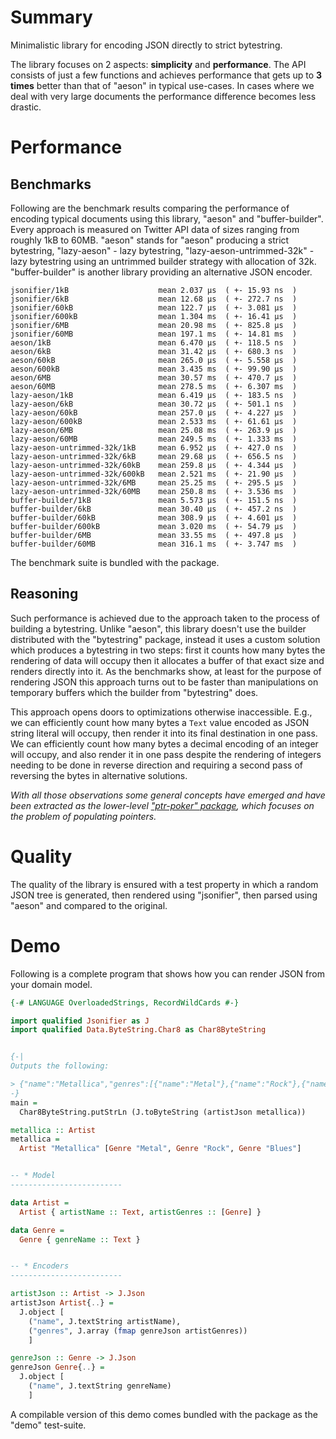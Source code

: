 # Summary

Minimalistic library for encoding JSON directly to strict bytestring.

The library focuses on 2 aspects: **simplicity** and **performance**.
The API consists of just a few functions and
achieves performance that gets up to **3 times** better than that of "aeson"
in typical use-cases.
In cases where we deal with very large documents the performance difference
becomes less drastic.

# Performance

## Benchmarks

Following are the benchmark results comparing the performance
of encoding typical documents using this library, "aeson" and "buffer-builder".
Every approach is measured on Twitter API data of sizes ranging from roughly 1kB to 60MB.
"aeson" stands for "aeson" producing a strict bytestring,
"lazy-aeson" - lazy bytestring,
"lazy-aeson-untrimmed-32k" - lazy bytestring using an untrimmed builder strategy with allocation of 32k.
"buffer-builder" is another library providing an alternative JSON encoder.

```
jsonifier/1kB                    mean 2.037 μs  ( +- 15.93 ns  )
jsonifier/6kB                    mean 12.68 μs  ( +- 272.7 ns  )
jsonifier/60kB                   mean 122.7 μs  ( +- 3.081 μs  )
jsonifier/600kB                  mean 1.304 ms  ( +- 16.41 μs  )
jsonifier/6MB                    mean 20.98 ms  ( +- 825.8 μs  )
jsonifier/60MB                   mean 197.1 ms  ( +- 14.81 ms  )
aeson/1kB                        mean 6.470 μs  ( +- 118.5 ns  )
aeson/6kB                        mean 31.42 μs  ( +- 680.3 ns  )
aeson/60kB                       mean 265.0 μs  ( +- 5.558 μs  )
aeson/600kB                      mean 3.435 ms  ( +- 99.90 μs  )
aeson/6MB                        mean 30.57 ms  ( +- 470.7 μs  )
aeson/60MB                       mean 278.5 ms  ( +- 6.307 ms  )
lazy-aeson/1kB                   mean 6.419 μs  ( +- 183.5 ns  )
lazy-aeson/6kB                   mean 30.72 μs  ( +- 501.1 ns  )
lazy-aeson/60kB                  mean 257.0 μs  ( +- 4.227 μs  )
lazy-aeson/600kB                 mean 2.533 ms  ( +- 61.61 μs  )
lazy-aeson/6MB                   mean 25.08 ms  ( +- 263.9 μs  )
lazy-aeson/60MB                  mean 249.5 ms  ( +- 1.333 ms  )
lazy-aeson-untrimmed-32k/1kB     mean 6.952 μs  ( +- 427.0 ns  )
lazy-aeson-untrimmed-32k/6kB     mean 29.68 μs  ( +- 656.5 ns  )
lazy-aeson-untrimmed-32k/60kB    mean 259.8 μs  ( +- 4.344 μs  )
lazy-aeson-untrimmed-32k/600kB   mean 2.521 ms  ( +- 21.90 μs  )
lazy-aeson-untrimmed-32k/6MB     mean 25.25 ms  ( +- 295.5 μs  )
lazy-aeson-untrimmed-32k/60MB    mean 250.8 ms  ( +- 3.536 ms  )
buffer-builder/1kB               mean 5.573 μs  ( +- 151.5 ns  )
buffer-builder/6kB               mean 30.40 μs  ( +- 457.2 ns  )
buffer-builder/60kB              mean 308.9 μs  ( +- 4.601 μs  )
buffer-builder/600kB             mean 3.020 ms  ( +- 54.79 μs  )
buffer-builder/6MB               mean 33.55 ms  ( +- 497.8 μs  )
buffer-builder/60MB              mean 316.1 ms  ( +- 3.747 ms  )
```

The benchmark suite is bundled with the package.

## Reasoning

Such performance is achieved due to the approach taken to the process of building a bytestring. Unlike "aeson", this library doesn't use the builder distributed with the "bytestring" package, instead it uses a custom solution which produces a bytestring in two steps: first it counts how many bytes the rendering of data will occupy then it allocates a buffer of that exact size and renders directly into it. As the benchmarks show, at least for the purpose of rendering JSON this approach turns out to be faster than manipulations on temporary buffers which the builder from "bytestring" does.

This approach opens doors to optimizations otherwise inaccessible. E.g., we can efficiently count how many bytes a `Text` value encoded as JSON string literal will occupy, then render it into its final destination in one pass. We can efficiently count how many bytes a decimal encoding of an integer will occupy, and also render it in one pass despite the rendering of integers needing to be done in reverse direction and requiring a second pass of reversing the bytes in alternative solutions.

*With all those observations some general concepts have emerged and have been extracted as the lower-level ["ptr-poker" package](https://github.com/nikita-volkov/ptr-poker), which focuses on the problem of populating pointers.*

# Quality

The quality of the library is ensured with a test property in which a random JSON tree is generated, then rendered using "jsonifier", then parsed using "aeson" and compared to the original.

# Demo

Following is a complete program that shows how you can render
JSON from your domain model.

```haskell
{-# LANGUAGE OverloadedStrings, RecordWildCards #-}

import qualified Jsonifier as J
import qualified Data.ByteString.Char8 as Char8ByteString


{-|
Outputs the following:

> {"name":"Metallica","genres":[{"name":"Metal"},{"name":"Rock"},{"name":"Blues"}]}
-}
main =
  Char8ByteString.putStrLn (J.toByteString (artistJson metallica))

metallica :: Artist
metallica =
  Artist "Metallica" [Genre "Metal", Genre "Rock", Genre "Blues"]


-- * Model
-------------------------

data Artist =
  Artist { artistName :: Text, artistGenres :: [Genre] }

data Genre =
  Genre { genreName :: Text }


-- * Encoders
-------------------------

artistJson :: Artist -> J.Json
artistJson Artist{..} =
  J.object [
    ("name", J.textString artistName),
    ("genres", J.array (fmap genreJson artistGenres))
    ]

genreJson :: Genre -> J.Json
genreJson Genre{..} =
  J.object [
    ("name", J.textString genreName)
    ]
```

A compilable version of this demo comes bundled with the package as the \"demo\" test-suite.
